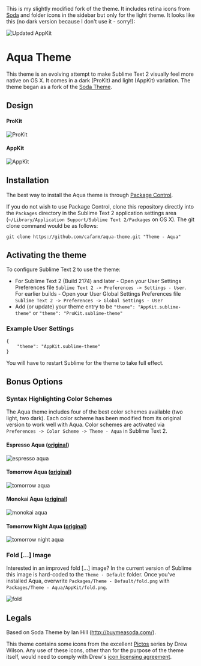 This is my slightly modified fork of the theme. It includes retina icons from [Soda](https://github.com/buymeasoda/soda-theme) and folder icons in the sidebar but only for the light theme. It looks like this (no dark version because I don't use it - sorry!):

![Updated AppKit](https://github.com/mrappleton/aqua-theme/raw/master/AppKit/AppKit-updates.png)

# Aqua Theme

This theme is an evolving attempt to make Sublime Text 2 visually feel more native on OS X. It comes in a dark (ProKit) and light (AppKit) variation. The theme began as a fork of the [Soda Theme](https://github.com/buymeasoda/soda-theme).

## Design

#### ProKit
![ProKit](https://github.com/cafarm/aqua-theme/raw/master/ProKit/ProKit.png)

#### AppKit
![AppKit](https://github.com/cafarm/aqua-theme/raw/master/AppKit/AppKit.png)

## Installation

The best way to install the Aqua theme is through [Package Control](http://wbond.net/sublime_packages/package_control).

If you do not wish to use Package Control, clone this repository directly into the `Packages` directory in the Sublime Text 2 application settings area (`~/Library/Application Support/Sublime Text 2/Packages` on OS X). The git clone command would be as follows:

    git clone https://github.com/cafarm/aqua-theme.git "Theme - Aqua"

## Activating the theme

To configure Sublime Text 2 to use the theme:

* For Sublime Text 2 (Build 2174) and later - Open your User Settings Preferences file `Sublime Text 2 -> Preferences -> Settings - User`. For earlier builds - Open your User Global Settings Preferences file `Sublime Text 2 -> Preferences -> Global Settings - User`
* Add (or update) your theme entry to be `"theme": "AppKit.sublime-theme"` or `"theme": "ProKit.sublime-theme"`

### Example User Settings

    {
        "theme": "AppKit.sublime-theme"
    }

You will have to restart Sublime for the theme to take full effect.

## Bonus Options

### Syntax Highlighting Color Schemes

The Aqua theme includes four of the best color schemes available (two light, two dark). Each color scheme has been modified from its original version to work well with Aqua. Color schemes are activated via `Preferences -> Color Scheme -> Theme - Aqua` in Sublime Text 2.

#### Espresso Aqua ([original](http://macrabbit.com))
![espresso aqua](https://github.com/cafarm/aqua-theme/raw/master/Color%20Schemes/Espresso%20Aqua.png)

#### Tomorrow Aqua ([original](https://github.com/chriskempson/tomorrow-theme))
![tomorrow aqua](https://github.com/cafarm/aqua-theme/raw/master/Color%20Schemes/Tomorrow%20Aqua.png)

#### Monokai Aqua ([original](http://www.monokai.nl))
![monokai aqua](https://github.com/cafarm/aqua-theme/raw/master/Color%20Schemes/Monokai%20Aqua.png)

#### Tomorrow Night Aqua ([original](https://github.com/chriskempson/tomorrow-theme))
![tomorrow night aqua](https://github.com/cafarm/aqua-theme/raw/master/Color%20Schemes/Tomorrow%20Night%20Aqua.png)

### Fold [...] Image

Interested in an improved fold [...] image? In the current version of Sublime this image is hard-coded to the `Theme - Default` folder. Once you've installed Aqua, overwrite `Packages/Theme - Default/fold.png` with `Packages/Theme - Aqua/AppKit/fold.png`.

![fold](http://i.imgur.com/t1YGB.png)

## Legals

Based on Soda Theme by Ian Hill (http://buymeasoda.com/).

This theme contains some icons from the excellent [Pictos](http://pictos.drewwilson.com/) series by Drew Wilson. Any use of these icons, other than for the purpose of the theme itself, would need to comply with Drew's [icon licensing agreement](http://stockart.drewwilson.com/license/).
